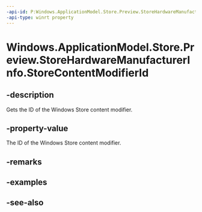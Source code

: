 ----api-id: P:Windows.ApplicationModel.Store.Preview.StoreHardwareManufacturerInfo.StoreContentModifierId
-api-type: winrt property
---<!-- Property syntaxpublic string StoreContentModifierId { get; }--># Windows.ApplicationModel.Store.Preview.StoreHardwareManufacturerInfo.StoreContentModifierId## -descriptionGets the ID of the Windows Store content modifier.## -property-valueThe ID of the Windows Store content modifier.## -remarks## -examples## -see-also
